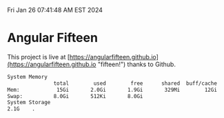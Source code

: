 Fri Jan 26 07:41:48 AM EST 2024

# Angular Fifteen


This project is live at [https://angularfifteen.github.io](https://angularfifteen.github.io "fifteen!") thanks to Github.

```bash
System Memory
               total        used        free      shared  buff/cache   available
Mem:            15Gi       2.0Gi       1.9Gi       329Mi        12Gi        13Gi
Swap:          8.0Gi       512Ki       8.0Gi
System Storage
2.1G	.
```
